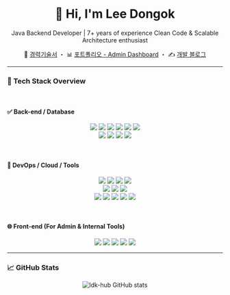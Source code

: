 <h1 align="center">👋 Hi, I'm Lee Dongok</h1>

<p align="center">
  Java Backend Developer | 7+ years of experience  
  Clean Code & Scalable Architecture enthusiast
</p>

<p align="center">
  📄 <a href="https://ldk-hub.github.io/about/">경력기술서</a> ・  
  📊 <a href="https://ldk-hub.github.io/%EB%8C%80%EC%8B%9C%EB%B3%B4%EB%93%9C/realtime_system/">포트폴리오 - Admin Dashboard</a> ・  
  ✍️ <a href="https://ldk-hub.github.io/">개발 블로그</a>
</p>

---

### 🔧 Tech Stack Overview

<br/>

#### ✅ Back-end / Database

<p align="center">
  <img src="https://img.shields.io/badge/Java-007396?style=flat&logo=Java&logoColor=white"/>
  <img src="https://img.shields.io/badge/SpringBoot-6DB33F?style=flat&logo=SpringBoot&logoColor=black"/>
  <img src="https://img.shields.io/badge/SpringSecurity-6DB33F?style=flat&logo=SpringSecurity&logoColor=black"/>
  <img src="https://img.shields.io/badge/SpringDataJPA-6DB33F?style=flat&logo=SpringBoot&logoColor=black"/>
  <img src="https://img.shields.io/badge/QueryDSL-6DB33F?style=flat&logo=SpringBoot&logoColor=black"/>
  <img src="https://img.shields.io/badge/JPA-FF6C2C?style=flat&logo=&logoColor=white"/><br/>
  <img src="https://img.shields.io/badge/PostgreSQL-4169E1?style=flat&logo=PostgreSQL&logoColor=white"/>
  <img src="https://img.shields.io/badge/MySQL-4479A1?style=flat&logo=MySQL&logoColor=black"/>
  <img src="https://img.shields.io/badge/MariaDB-003545?style=flat&logo=MariaDB&logoColor=black"/>
  <img src="https://img.shields.io/badge/Oracle-F80000?style=flat&logo=Oracle&logoColor=black"/>
</p>

<br/>

#### 🧩 DevOps / Cloud / Tools

<p align="center">
  <img src="https://img.shields.io/badge/AmazonAWS-232F3E?style=flat&logo=AmazonAWS&logoColor=white"/>
  <img src="https://img.shields.io/badge/MicrosoftAzure-0078D4?style=flat&logo=MicrosoftAzure&logoColor=white"/>
  <img src="https://img.shields.io/badge/AmazonECS-FF9900?style=flat&logo=AmazonECS&logoColor=white"/>
  <img src="https://img.shields.io/badge/AmazonRDS-527FFF?style=flat&logo=AmazonRDS&logoColor=white"/><br/>
  <img src="https://img.shields.io/badge/Linux-FCC624?style=flat&logo=Linux&logoColor=black"/>
  <img src="https://img.shields.io/badge/Docker-2496ED?style=flat&logo=Docker&logoColor=black"/>
  <img src="https://img.shields.io/badge/Jenkins-D24939?style=flat&logo=Jenkins&logoColor=black"/><br/>
  <img src="https://img.shields.io/badge/Git-181717?style=flat&logo=GitHub&logoColor=white"/>
  <img src="https://img.shields.io/badge/svn-FFB13B?style=flat&logo=&logoColor=white"/>
  <img src="https://img.shields.io/badge/SourceTree-0052CC?style=flat&logo=sourcetree&logoColor=white"/>
  <img src="https://img.shields.io/badge/dbeaver-382923?style=flat&logo=DBeaver&logoColor=white"/>
  <img src="https://img.shields.io/badge/postman-FF6C37?style=flat&logo=postman&logoColor=white"/>
</p>

<br/>

#### 🌐 Front-end (For Admin & Internal Tools)

<p align="center">
  <img src="https://img.shields.io/badge/HTML5-E34F26?style=flat&logo=HTML5&logoColor=black"/>
  <img src="https://img.shields.io/badge/JavaScript-F7DF1E?style=flat&logo=JavaScript&logoColor=white"/>
  <img src="https://img.shields.io/badge/Bootstrap-7952B3?style=flat&logo=Bootstrap&logoColor=black"/>
  <img src="https://img.shields.io/badge/Vue.js-4FC08D?style=flat&logo=Vue.js&logoColor=white"/>
  <img src="https://img.shields.io/badge/jQuery-0769AD?style=flat&logo=jQuery&logoColor=white"/>
</p>

---

### 📈 GitHub Stats

<p align="center">
  <img src="https://github-readme-stats.vercel.app/api?username=ldk-hub&show_icons=true&theme=default" alt="ldk-hub GitHub stats"/>
</p>
